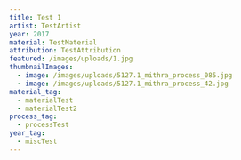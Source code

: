 ```yaml
---
title: Test 1
artist: TestArtist
year: 2017
material: TestMaterial
attribution: TestAttribution
featured: /images/uploads/1.jpg
thumbnailImages:
  - image: /images/uploads/5127.1_mithra_process_085.jpg
  - image: /images/uploads/5127.1_mithra_process_42.jpg
material_tag:
  - materialTest
  - materialTest2
process_tag:
  - processTest
year_tag:
  - miscTest
---
```

